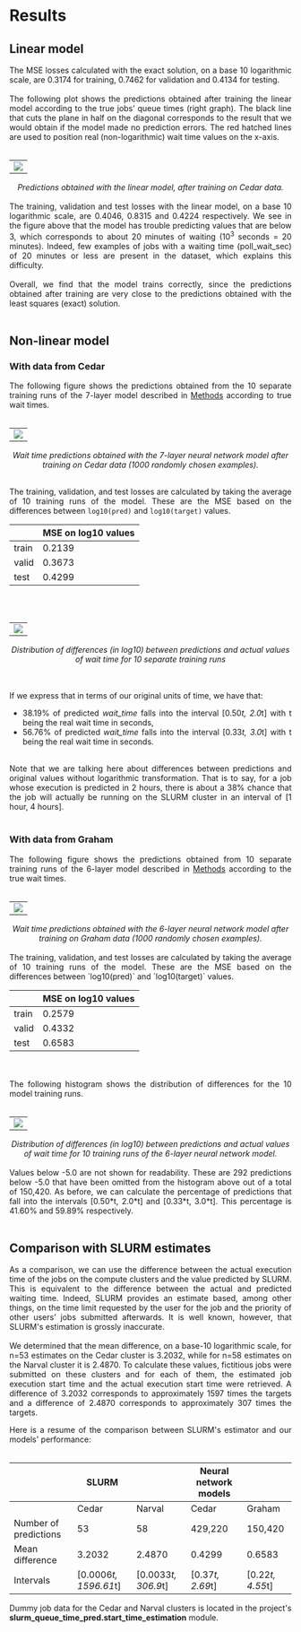 # Results


## Linear model

<div align="justify">The MSE losses calculated with the exact solution, on a base 10 logarithmic scale, are 0.3174 for training, 0.7462 for validation and 0.4134 for testing. 
<br></br>
The following plot shows the predictions obtained after training the linear model according to the true jobs’ queue times (right graph). The black line that cuts the plane in half on the diagonal corresponds to the result that we would obtain if the model made no prediction errors. The red hatched lines are used to position real (non-logarithmic) wait time values on the x-axis.
<br></br>
<div align="center">
 <table>
  <tr>
   <td><img src="../results/plots/predictions_plot_all_linear.png">
   </td>
  </tr>
 </table>
 <i>Predictions obtained with the linear model, after training on Cedar data.
 </i>
</div>
<br>
The training, validation and test losses with the linear model, on a base 10 logarithmic scale, are 0.4046, 0.8315 and 0.4224 respectively. We see in the figure above that the model has trouble predicting values that are below 3, which corresponds to about 20 minutes of waiting (10<sup>3</sup> seconds = 20 minutes). Indeed, few examples of jobs with a waiting time (poll_wait_sec) of 20 minutes or less are present in the dataset, which explains this difficulty. 
<br></br>
Overall, we find that the model trains correctly, since the predictions obtained after training are very close to the predictions obtained with the least squares (exact) solution.
<br></br>
</div>

## Non-linear model


### With data from Cedar

<div align="justify">The following figure shows the predictions obtained from the 10 separate training runs of the 7-layer model described in <a href="1_Methods.md"> Methods</a> according to true wait times.
<br></br>
<div align="center">
 <table>
  <tr>
   <td><img src="../results/plots/predictions_plot_1000_7NN.png">
   </td>
  </tr>
 </table>
 <i>Wait time predictions obtained with the 7-layer neural network model after training on Cedar data (1000 randomly chosen examples).
 </i>
</div>
<br>

The training, validation, and test losses are calculated by taking the average of 10 training runs of the model. These are the MSE based on the differences between `log10(pred)` and `log10(target)` values.

<div align="center">
 
| | MSE on log10 values |
|-|---------------------|
|train| 0.2139 |
|valid| 0.3673 |
|test|  0.4299 |

</div>

<br><br>
<div align="center">
 <table>
  <tr>
   <td><img src="../results/plots/error_distribution_7NN.png">
   </td>
  </tr>
 </table>
 <i>Distribution of differences (in log10) between predictions and actual values of wait time for 10 separate training runs
 </i>
</div>
<br><br>

If we express that in terms of our original units of time, we have that:

- 38.19% of predicted *wait_time* falls into the interval [0.50*t, 2.0*t] with t being the real wait time in seconds,
- 56.76% of predicted *wait_time* falls into the interval [0.33*t, 3.0*t] with t being the real wait time in seconds.

<br>
Note that we are talking here about differences between predictions and original values without logarithmic transformation. That is to say, for a job whose execution is predicted in 2 hours, there is about a 38% chance that the job will actually be running on the SLURM cluster in an interval of [1 hour, 4 hours].
<br><br>
</div>

### With data from Graham

<div align="justify">The following figure shows the predictions obtained from 10 separate training runs of the 6-layer model described in <a href="1_Methods.md"> Methods</a> according to the true wait times.
<br><br>
<div align="center">
 <table>
  <tr>
   <td><img src="../results/plots/predictions_plot_1000_6NN.png">
   </td>
  </tr>
 </table>
 <i>Wait time predictions obtained with the 6-layer neural network model after training on Graham data (1000 randomly chosen examples).
 </i>
</div>
<br>
The training, validation, and test losses are calculated by taking the average of 10 training runs of the model. These are the MSE based on the differences between `log10(pred)` and `log10(target)` values.

<div align="center">
 
| | MSE on log10 values |
|-|---------------------|
|train| 0.2579 |
|valid| 0.4332 |
|test|  0.6583 |

</div>
<br><br>
The following histogram shows the distribution of differences for the 10 model training runs.
<br><br>
<div align="center">
 <table>
  <tr>
   <td><img src="../results/plots/error_distribution_6NN.png">
   </td>
  </tr>
 </table>
 <i>Distribution of differences (in log10) between predictions and actual values of wait time for 10 training runs of the 6-layer neural network model.
 </i>
</div>
<br>
Values below -5.0 are not shown for readability. These are 292 predictions below -5.0 that have been omitted from the histogram above out of a total of 150,420. As before, we can calculate the percentage of predictions that fall into the intervals [0.50*t, 2.0*t] and [0.33*t, 3.0*t]. This percentage is 41.60% and 59.89% respectively.
<br><br>
</div>

## Comparison with SLURM estimates

<div align="justify">As a comparison, we can use the difference between the actual execution time of the jobs on the compute clusters and the value predicted by SLURM. This is equivalent to the difference between the actual and predicted waiting time. Indeed, SLURM provides an estimate based, among other things, on the time limit requested by the user for the job and the priority of other users’ jobs submitted afterwards. It is well known, however, that SLURM's estimation is grossly inaccurate.
<br></br>
We determined that the mean difference, on a base-10 logarithmic scale, for n=53 estimates on the Cedar cluster is 3.2032, while for n=58 estimates on the Narval cluster it is 2.4870. To calculate these values, fictitious jobs were submitted on these clusters and for each of them, the estimated job execution start time and the actual execution start time were retrieved. A difference of 3.2032 corresponds to approximately 1597 times the targets and a difference of 2.4870 corresponds to approximately 307 times the targets.

Here is a resume of the comparison between SLURM's estimator and our models' performance:
<br></br>
<div align="center">

|| SLURM| |Neural network models ||
|---|----|------|-----|------|
||Cedar|Narval|Cedar| Graham|
|Number of predictions| 53 | 58 | 429,220 | 150,420 |
|Mean difference| 3.2032 | 2.4870 | 0.4299 | 0.6583 |
|Intervals| [0.0006*t, 1596.61*t] | [0.0033*t, 306.9*t] | [0.37*t, 2.69*t] | [0.22*t, 4.55*t] |

</div>

Dummy job data for the Cedar and Narval clusters is located in the project's <b>slurm_queue_time_pred.start_time_estimation</b> module.
</div>
